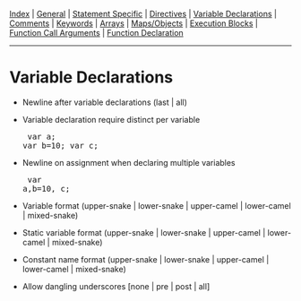 [Index](index) |
[General](general) |
[Statement Specific](statement) |
[Directives](directive) |
[Variable Declarations](variable) |
[Comments](comment) |
[Keywords](keyword) |
[Arrays](array) |
[Maps/Objects](map) |
[Execution Blocks](block) |
[Function Call Arguments](call) |
[Function Declaration](function)

---
# Variable Declarations
- Newline after variable declarations (last | all)

- Variable declaration require distinct per variable
      <pre>
        var a;
        var b=10;
        var c;
      </pre>

- Newline on assignment when declaring multiple variables
      <pre>
        var a,b=10,
          c;
      </pre>

- Variable format (upper-snake | lower-snake | upper-camel | lower-camel | mixed-snake)

- Static variable format (upper-snake | lower-snake | upper-camel | lower-camel | mixed-snake)

- Constant name format (upper-snake | lower-snake | upper-camel | lower-camel | mixed-snake)

- Allow dangling underscores [none | pre | post | all]